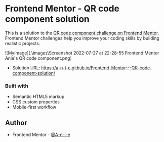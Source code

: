 # Frontend Mentor - QR code component solution

This is a solution to the [QR code component challenge on Frontend Mentor](https://www.frontendmentor.io/challenges/qr-code-component-iux_sIO_H). Frontend Mentor challenges help you improve your coding skills by building realistic projects. 




![MyImage](.\images\Screenshot 2022-07-27 at 22-28-55 Frontend Mentor Anie's QR code component.png)



- Solution URL: https://a-n-i-e.github.io/Frontend-Mentor---QR-code-component-solution/


### Built with

- Semantic HTML5 markup
- CSS custom properties
- Mobile-first workflow

## Author

- Frontend Mentor - [@A-n-i-e](https://www.frontendmentor.io/profile/A-n-i-e)